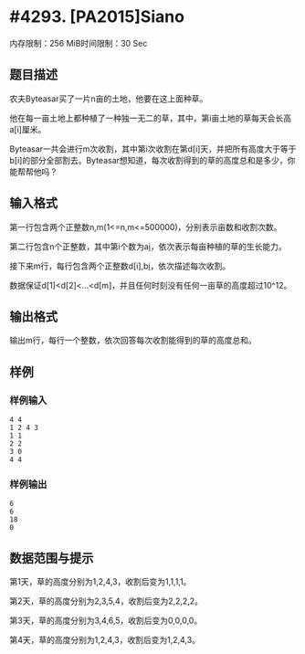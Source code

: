 # #4293. [PA2015]Siano

内存限制：256 MiB时间限制：30 Sec

## 题目描述

农夫Byteasar买了一片n亩的土地，他要在这上面种草。

他在每一亩土地上都种植了一种独一无二的草，其中，第i亩土地的草每天会长高a[i]厘米。

Byteasar一共会进行m次收割，其中第i次收割在第d[i]天，并把所有高度大于等于b[i]的部分全部割去。Byteasar想知道，每次收割得到的草的高度总和是多少，你能帮帮他吗？

## 输入格式

第一行包含两个正整数n,m(1<=n,m<=500000)，分别表示亩数和收割次数。

第二行包含n个正整数，其中第i个数为a[i](1<=a[i]<=1000000)，依次表示每亩种植的草的生长能力。

接下来m行，每行包含两个正整数d[i],b[i](1<=d[i]<=10^12，0<=b[i]<=10^12)，依次描述每次收割。

数据保证d[1]<d[2]<...<d[m]，并且任何时刻没有任何一亩草的高度超过10^12。

## 输出格式

输出m行，每行一个整数，依次回答每次收割能得到的草的高度总和。

## 样例

### 样例输入

    
    4 4
    1 2 4 3
    1 1
    2 2
    3 0
    4 4
    

### 样例输出

    
    6
    6
    18
    0
    

## 数据范围与提示

第1天，草的高度分别为1,2,4,3，收割后变为1,1,1,1。

第2天，草的高度分别为2,3,5,4，收割后变为2,2,2,2。

第3天，草的高度分别为3,4,6,5，收割后变为0,0,0,0。

第4天，草的高度分别为1,2,4,3，收割后变为1,2,4,3。
